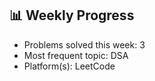 

<!-- STATS-START -->
## 📊 Weekly Progress

- Problems solved this week: 3
- Most frequent topic: DSA
- Platform(s): LeetCode
<!-- STATS-END -->